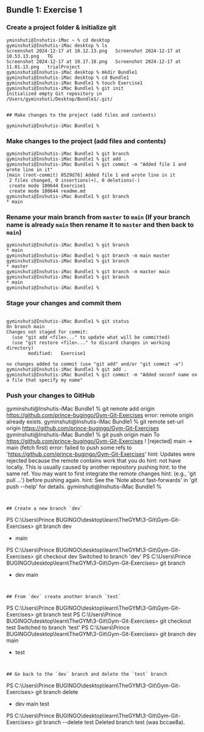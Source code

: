 
## Bundle 1: Exercise 1
### Create a project folder & initialize git
```
yminshuti@Inshutis-iMac ~ % cd desktop
gyminshuti@Inshutis-iMac desktop % ls
Screenshot 2024-12-17 at 10.12.13.png   Screenshot 2024-12-17 at 10.53.13.png   TG
Screenshot 2024-12-17 at 10.17.18.png   Screenshot 2024-12-17 at 11.01.13.png   trialProject
gyminshuti@Inshutis-iMac desktop % mkdir Bundle1
gyminshuti@Inshutis-iMac desktop % cd Bundle1   
gyminshuti@Inshutis-iMac Bundle1 % touch Exercise1
gyminshuti@Inshutis-iMac Bundle1 % git init 
Initialized empty Git repository in /Users/gyminshuti/Desktop/Bundle1/.git/


## Make changes to the project (add files and contents)

gyminshuti@Inshutis-iMac Bundle1 % 
```

### Make changes to the project (add files and contents)
```
gyminshuti@Inshutis-iMac Bundle1 % git branch   
gyminshuti@Inshutis-iMac Bundle1 % git add .
gyminshuti@Inshutis-iMac Bundle1 % git commit -m "Added file 1 and wrote line in it" 
[main (root-commit) 0529d76] Added file 1 and wrote line in it
 2 files changed, 0 insertions(+), 0 deletions(-)
 create mode 100644 Exercise1
 create mode 100644 readme.md
gyminshuti@Inshutis-iMac Bundle1 % git branch
* main
```

### Rename your main branch from `master` to `main` (If your branch name is already `main` then rename it to `master` and then back to `main`)

```
gyminshuti@Inshutis-iMac Bundle1 % git branch
* main
gyminshuti@Inshutis-iMac Bundle1 % git branch -m main master
gyminshuti@Inshutis-iMac Bundle1 % git branch               
* master
gyminshuti@Inshutis-iMac Bundle1 % git branch -m master main
gyminshuti@Inshutis-iMac Bundle1 % git branch
* main
gyminshuti@Inshutis-iMac Bundle1 % 

```


### Stage your changes and commit them


```
 
gyminshuti@Inshutis-iMac Bundle1 % git status
On branch main
Changes not staged for commit:
  (use "git add <file>..." to update what will be committed)
  (use "git restore <file>..." to discard changes in working directory)
        modified:   Exercise1

no changes added to commit (use "git add" and/or "git commit -a")
gyminshuti@Inshutis-iMac Bundle1 % git add .
gyminshuti@Inshutis-iMac Bundle1 % git commit -m "Added seconf name on a file that specify my name"
```

 
### Push your changes to GitHub
 
gyminshuti@Inshutis-iMac Bundle1 % git remote add origin https://github.com/prince-bugingo/Gym-Git-Exercises
error: remote origin already exists.
gyminshuti@Inshutis-iMac Bundle1 % git remote set-url origin https://github.com/prince-bugingo/Gym-Git-Exercises
gyminshuti@Inshutis-iMac Bundle1 % git push origin main
To https://github.com/prince-bugingo/Gym-Git-Exercises
 ! [rejected]        main -> main (fetch first)
error: failed to push some refs to 'https://github.com/prince-bugingo/Gym-Git-Exercises'
hint: Updates were rejected because the remote contains work that you do
hint: not have locally. This is usually caused by another repository pushing
hint: to the same ref. You may want to first integrate the remote changes
hint: (e.g., 'git pull ...') before pushing again.
hint: See the 'Note about fast-forwards' in 'git push --help' for details.
gyminshuti@Inshutis-iMac Bundle1 % 

```


## Create a new branch `dev`

```
PS C:\Users\Prince BUGINGO\desktop\learn\TheGYM\3-Git\Gym-Git-Exercises> git branch
  dev
* main

PS C:\Users\Prince BUGINGO\desktop\learn\TheGYM\3-Git\Gym-Git-Exercises> git checkout dev
Switched to branch 'dev'
PS C:\Users\Prince BUGINGO\desktop\learn\TheGYM\3-Git\Gym-Git-Exercises> git branch
* dev
  main
```


## From `dev` create another branch `test`

```
PS C:\Users\Prince BUGINGO\desktop\learn\TheGYM\3-Git\Gym-Git-Exercises> git branch test
PS C:\Users\Prince BUGINGO\desktop\learn\TheGYM\3-Git\Gym-Git-Exercises> git checkout test
Switched to branch 'test'
PS C:\Users\Prince BUGINGO\desktop\learn\TheGYM\3-Git\Gym-Git-Exercises> git branch
  dev
  main
* test

```


## Go back to the `dev` branch and delete the `test` branch

```
PS C:\Users\Prince BUGINGO\desktop\learn\TheGYM\3-Git\Gym-Git-Exercises> git branch
  delete
* dev
  main
  test
 
PS C:\Users\Prince BUGINGO\desktop\learn\TheGYM\3-Git\Gym-Git-Exercises> git branch --delete test
Deleted branch test (was bccae8a).

```
 
 

